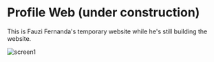 # Profile Web (under construction)

This is Fauzi Fernanda's temporary website while he's still building the website.

![screen1](https://user-images.githubusercontent.com/29392161/122805367-37cd0100-d2f3-11eb-8cd0-f4bc14dee584.png)
